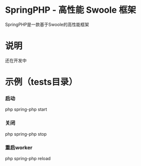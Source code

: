# SpringPHP - 高性能 Swoole 框架
SpringPHP是一款基于Swoole的高性能框架

# 说明
还在开发中

# 示例（tests目录）
### 启动
php spring-php start  

### 关闭
php spring-php stop

### 重启worker
php spring-php reload
  

